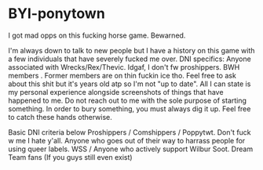 # BYI-ponytown
I got mad opps on this fucking horse game. Bewarned.

I'm always down to talk to new people but I have a history on this game with a few individuals that have severely fucked me over.
DNI specifics:
Anyone associated with Wrecks/Rex/Thevic. Idgaf, I don't fw proshippers.
BWH members . Former members are on thin fuckin ice tho.
Feel free to ask about this shit but it's years old atp so I'm not "up to date". All I can state is my personal experience alongside screenshots of things that have happened to me. Do not reach out to me with the sole purpose of starting something. In order to bury something, you must always dig it up. Feel free to catch these hands otherwise.

Basic DNI criteria below 
Proshippers / Comshippers / Poppytwt. Don't fuck w me I hate y'all.
Anyone who goes out of their way to harrass people for using queer labels.
WSS / Anyone who actively support Wilbur Soot. 
Dream Team fans (If you guys still even exist)

